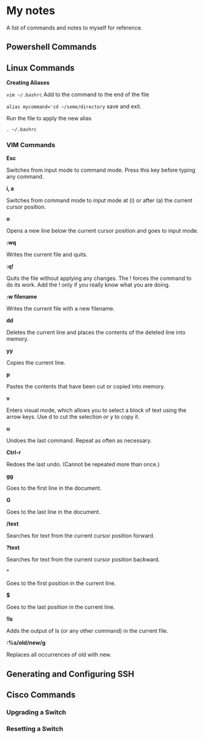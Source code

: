 # My notes 

A list of commands and notes to myself for reference.

## Powershell Commands

## Linux Commands
**Creating Aliases**

`
vim ~/.bashrc
`
Add to the command to the end of the file

`
alias mycommand='cd ~/some/directory
`
save and exit.

Run the file to apply the new alias

`
. ~/.bashrc
`

### VIM Commands
**Esc**

Switches from input mode to command mode. Press this key before typing any command.

**i, a**

Switches from command mode to input mode at (i) or after (a) the current cursor position.

**o**

Opens a new line below the current cursor position and goes to input mode.

**:wq**

Writes the current file and quits.

**:q!**

Quits the file without applying any changes. The ! forces the command to do its work. Add the ! only if you really know what you are doing.

**:w filename**

Writes the current file with a new filename.

**dd**

Deletes the current line and places the contents of the deleted line into memory.

**yy**

Copies the current line.

**p**

Pastes the contents that have been cut or copied into memory.

**v**

Enters visual mode, which allows you to select a block of text using the arrow keys. Use d to cut the selection or y to copy it.

**u**

Undoes the last command. Repeat as often as necessary.

**Ctrl-r**

Redoes the last undo. (Cannot be repeated more than once.)

**gg**

Goes to the first line in the document.

**G**

Goes to the last line in the document.

**/text**

Searches for text from the current cursor position forward.

**?text**

Searches for text from the current cursor position backward.

**^**

Goes to the first position in the current line.

**$**

Goes to the last position in the current line.

**!ls**

Adds the output of ls (or any other command) in the current file.

**:%s/old/new/g**

Replaces all occurrences of old with new.

## Generating and Configuring SSH

## Cisco Commands

### Upgrading a Switch

### Resetting a Switch
